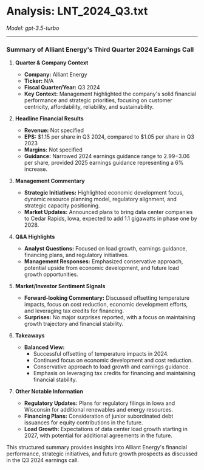 # Analysis: LNT_2024_Q3.txt

*Model: gpt-3.5-turbo*

---

### Summary of Alliant Energy's Third Quarter 2024 Earnings Call

1. **Quarter & Company Context**
   - **Company:** Alliant Energy
   - **Ticker:** N/A
   - **Fiscal Quarter/Year:** Q3 2024
   - **Key Context:** Management highlighted the company's solid financial performance and strategic priorities, focusing on customer centricity, affordability, reliability, and sustainability.

2. **Headline Financial Results**
   - **Revenue:** Not specified
   - **EPS:** $1.15 per share in Q3 2024, compared to $1.05 per share in Q3 2023
   - **Margins:** Not specified
   - **Guidance:** Narrowed 2024 earnings guidance range to $2.99-$3.06 per share, provided 2025 earnings guidance representing a 6% increase.

3. **Management Commentary**
   - **Strategic Initiatives:** Highlighted economic development focus, dynamic resource planning model, regulatory alignment, and strategic capacity positioning.
   - **Market Updates:** Announced plans to bring data center companies to Cedar Rapids, Iowa, expected to add 1.1 gigawatts in phase one by 2028.

4. **Q&A Highlights**
   - **Analyst Questions:** Focused on load growth, earnings guidance, financing plans, and regulatory initiatives.
   - **Management Responses:** Emphasized conservative approach, potential upside from economic development, and future load growth opportunities.

5. **Market/Investor Sentiment Signals**
   - **Forward-looking Commentary:** Discussed offsetting temperature impacts, focus on cost reduction, economic development efforts, and leveraging tax credits for financing.
   - **Surprises:** No major surprises reported, with a focus on maintaining growth trajectory and financial stability.

6. **Takeaways**
   - **Balanced View:** 
     - Successful offsetting of temperature impacts in 2024.
     - Continued focus on economic development and cost reduction.
     - Conservative approach to load growth and earnings guidance.
     - Emphasis on leveraging tax credits for financing and maintaining financial stability.

7. **Other Notable Information**
   - **Regulatory Updates:** Plans for regulatory filings in Iowa and Wisconsin for additional renewables and energy resources.
   - **Financing Plans:** Consideration of junior subordinated debt issuances for equity contributions in the future.
   - **Load Growth:** Expectations of data center load growth starting in 2027, with potential for additional agreements in the future.

This structured summary provides insights into Alliant Energy's financial performance, strategic initiatives, and future growth prospects as discussed in the Q3 2024 earnings call.